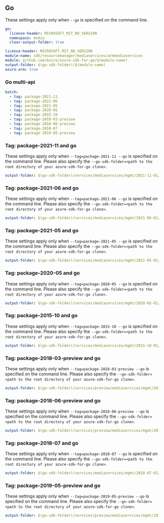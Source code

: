 ## Go

These settings apply only when `--go` is specified on the command line.

```yaml $(go) && !$(track2)
go:
  license-header: MICROSOFT_MIT_NO_VERSION
  namespace: media
  clear-output-folder: true
```

``` yaml $(go) && $(track2)
license-header: MICROSOFT_MIT_NO_VERSION
module-name: sdk/resourcemanager/mediaservices/armmediaservices
module: github.com/Azure/azure-sdk-for-go/$(module-name)
output-folder: $(go-sdk-folder)/$(module-name)
azure-arm: true
```

### Go multi-api

```yaml $(go) && $(multiapi)
batch:
  - tag: package-2021-11
  - tag: package-2021-06
  - tag: package-2021-05
  - tag: package-2020-05
  - tag: package-2015-10
  - tag: package-2018-03-preview
  - tag: package-2018-06-preview
  - tag: package-2018-07
  - tag: package-2019-05-preview
```

### Tag: package-2021-11 and go

These settings apply only when `--tag=package-2021-11 --go` is specified on the command line.
Please also specify the `--go-sdk-folder=<path to the root directory of your azure-sdk-for-go clone>`.

```yaml $(tag) == 'package-2021-11' && $(go)
output-folder: $(go-sdk-folder)/services/mediaservices/mgmt/2021-11-01/$(namespace)
```

### Tag: package-2021-06 and go

These settings apply only when `--tag=package-2021-06 --go` is specified on the command line.
Please also specify the `--go-sdk-folder=<path to the root directory of your azure-sdk-for-go clone>`.

```yaml $(tag) == 'package-2021-06' && $(go)
output-folder: $(go-sdk-folder)/services/mediaservices/mgmt/2021-06-01/$(namespace)
```

### Tag: package-2021-05 and go

These settings apply only when `--tag=package-2021-05 --go` is specified on the command line.
Please also specify the `--go-sdk-folder=<path to the root directory of your azure-sdk-for-go clone>`.

```yaml $(tag) == 'package-2021-05' && $(go)
output-folder: $(go-sdk-folder)/services/mediaservices/mgmt/2021-05-01/$(namespace)
```

### Tag: package-2020-05 and go

These settings apply only when `--tag=package-2020-05 --go` is specified on the command line.
Please also specify the `--go-sdk-folder=<path to the root directory of your azure-sdk-for-go clone>`.

```yaml $(tag) == 'package-2020-05' && $(go)
output-folder: $(go-sdk-folder)/services/mediaservices/mgmt/2020-05-01/$(namespace)
```

### Tag: package-2015-10 and go

These settings apply only when `--tag=package-2015-10 --go` is specified on the command line.
Please also specify the `--go-sdk-folder=<path to the root directory of your azure-sdk-for-go clone>`.

```yaml $(tag) == 'package-2015-10' && $(go)
output-folder: $(go-sdk-folder)/services/mediaservices/mgmt/2015-10-01/$(namespace)
```

### Tag: package-2018-03-preview and go

These settings apply only when `--tag=package-2018-03-preview --go` is specified on the command line.
Please also specify the `--go-sdk-folder=<path to the root directory of your azure-sdk-for-go clone>`.

```yaml $(tag) == 'package-2018-03-preview' && $(go)
output-folder: $(go-sdk-folder)/services/preview/mediaservices/mgmt/2018-03-30-preview/$(namespace)
```

### Tag: package-2018-06-preview and go

These settings apply only when `--tag=package-2018-06-preview --go` is specified on the command line.
Please also specify the `--go-sdk-folder=<path to the root directory of your azure-sdk-for-go clone>`.

```yaml $(tag) == 'package-2018-06-preview' && $(go)
output-folder: $(go-sdk-folder)/services/preview/mediaservices/mgmt/2018-06-01-preview/$(namespace)
```

### Tag: package-2018-07 and go

These settings apply only when `--tag=package-2018-07 --go` is specified on the command line.
Please also specify the `--go-sdk-folder=<path to the root directory of your azure-sdk-for-go clone>`.

```yaml $(tag) == 'package-2018-07' && $(go)
output-folder: $(go-sdk-folder)/services/mediaservices/mgmt/2018-07-01/$(namespace)
```

### Tag: package-2019-05-preview and go

These settings apply only when `--tag=package-2019-05-preview --go` is specified on the command line.
Please also specify the `--go-sdk-folder=<path to the root directory of your azure-sdk-for-go clone>`.

```yaml $(tag) == 'package-2019-05-preview' && $(go)
output-folder: $(go-sdk-folder)/services/preview/mediaservices/mgmt/2019-05-01-preview/$(namespace)
```
